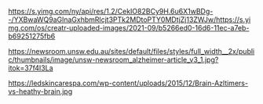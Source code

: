 https://s.yimg.com/ny/api/res/1.2/CekIO82BCy9H.6u6X1wBDg--/YXBwaWQ9aGlnaGxhbmRlcjt3PTk2MDtoPTY0MDtjZj13ZWJw/https://s.yimg.com/os/creatr-uploaded-images/2021-09/b5266ed0-16d6-11ec-a7eb-b69251275fb6

https://newsroom.unsw.edu.au/sites/default/files/styles/full_width__2x/public/thumbnails/image/unsw-newsroom_alzheimer-article_v3_1.jpg?itok=37f4I3La

https://ledskincarespa.com/wp-content/uploads/2015/12/Brain-Azltimers-vs-heathy-brain.jpg

